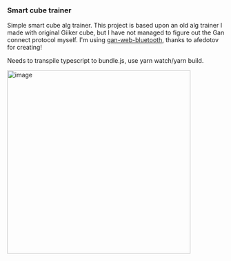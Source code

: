 ### Smart cube trainer
Simple smart cube alg trainer. This project is based upon an old alg trainer I made with original Giiker cube, but I have not managed to figure out the Gan connect protocol myself. I'm using [gan-web-bluetooth](https://github.com/afedotov/gan-web-bluetooth), thanks to afedotov for creating!

Needs to transpile typescript to bundle.js, use yarn watch/yarn build.

<img width="425" alt="image" src="https://github.com/user-attachments/assets/40c561e5-d989-4fbf-b377-726b804096bd">

